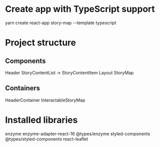 # Create app with TypeScript support

yarn create react-app story-map --template typescript

# Project structure

## Components

Header
StoryContentList -> StoryContentItem
Layout
StoryMap

## Containers

HeaderContainer
InteractableStoryMap

# Installed libraries

enzyme
enzyme-adapter-react-16
@types/enzyme
styled-components
@types/styled-components
react-leaflet
